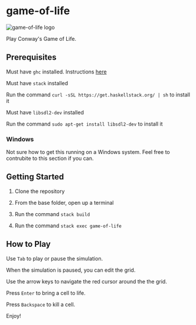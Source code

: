 # game-of-life

![game-of-life logo](https://user-images.githubusercontent.com/52359514/60774904-1617e680-a0e9-11e9-9898-f9a950514874.png)

Play Conway's Game of Life. 

## Prerequisites

Must have `ghc` installed. Instructions [here](https://downloads.haskell.org/~ghc/6.8.3/docs/html/users_guide/installing-bin-distrib.html)

Must have `stack` installed

Run the command `curl -sSL https://get.haskellstack.org/ | sh` to install it

Must have `libsdl2-dev` installed

Run the command `sudo apt-get install libsdl2-dev` to install it

### Windows 

Not sure how to get this running on a Windows system. Feel free to contrubite to this section if you can.

## Getting Started

1. Clone the repository

2. From the base folder, open up a terminal

3. Run the command `stack build`

4. Run the command `stack exec game-of-life`

## How to Play

Use `Tab` to play or pause the simulation.

When the simulation is paused, you can edit the grid.

Use the arrow keys to navigate the red cursor around the the grid.

Press `Enter` to bring a cell to life.

Press `Backspace` to kill a cell.

Enjoy!
